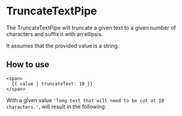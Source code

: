 # TruncateTextPipe

The TruncateTextPipe will truncate a given text to a given number of characters and suffix it with an ellipsis.

It assumes that the provided value is a string.

## How to use

```angular2html
<span>
  {{ value | truncateText: 10 }}
</span>
```

With a given value `'long text that will need to be cut at 10 characters.'`, will result in the following:

```html

```

